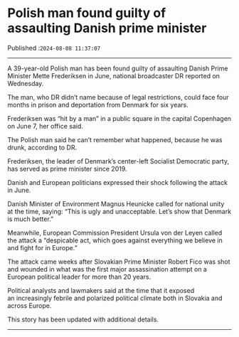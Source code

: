 # Polish man found guilty of assaulting Danish prime minister

Published :`2024-08-08 11:37:07`

---

A 39-year-old Polish man has been found guilty of assaulting Danish Prime Minister Mette Frederiksen in June, national broadcaster DR reported on Wednesday.

The man, who DR didn’t name because of legal restrictions, could face four months in prison and deportation from Denmark for six years.

Frederiksen was “hit by a man” in a public square in the capital Copenhagen on June 7, her office said.

The Polish man said he can’t remember what happened, because he was drunk, according to DR.

Frederiksen, the leader of Denmark’s center-left Socialist Democratic party, has served as prime minister since 2019.

Danish and European politicians expressed their shock following the attack in June.

Danish Minister of Environment Magnus Heunicke called for national unity at the time, saying: “This is ugly and unacceptable. Let’s show that Denmark is much better.”

Meanwhile, European Commission President Ursula von der Leyen called the attack a “despicable act, which goes against everything we believe in and fight for in Europe.”

The attack came weeks after Slovakian Prime Minister Robert Fico was shot and wounded in what was the first major assassination attempt on a European political leader for more than 20 years.

Political analysts and lawmakers said at the time that it exposed an increasingly febrile and polarized political climate both in Slovakia and across Europe.

This story has been updated with additional details.

---

